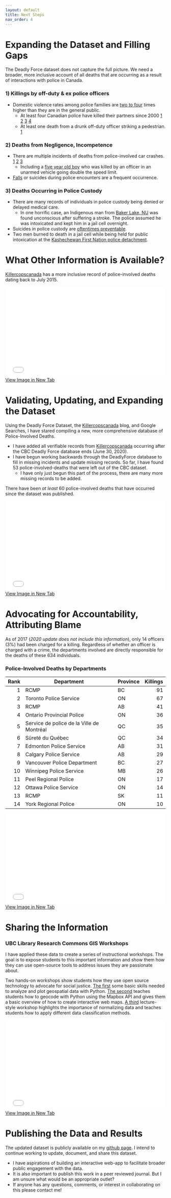```yaml
---
layout: default
title: Next Steps
nav_order: 4
---
```

# Expanding the Dataset and Filling Gaps

The Deadly Force dataset does not capture the full picture.  We need a broader, more inclusive account of all deaths that are occurring as a result of interactions with police in Canada. 

### 1) Killings by off-duty & ex police officers
* Domestic violence rates among police families are [two to four](https://www.theatlantic.com/national/archive/2014/09/police-officers-who-hit-their-wives-or-girlfriends/380329/) times higher than they are in the general public.
  * At least four Canadian police have killed their partners since 2000 [1](https://www.thestar.com/news/2007/10/31/wills_found_guilty_of_murdering_mistress.html) [2](https://globalnews.ca/news/7643929/former-b-c-cop-granted-escorted-temporary-absences/) [3](https://www.cbc.ca/news/canada/ex-rcmp-officer-convicted-of-murder-1.305479) [4](https://www.cbc.ca/news/canada/edmonton/former-mountie-found-not-criminally-responsible-in-wife-s-death-1.1304062)
  * At least one death from a drunk off-duty officer striking a pedestrian. [1](https://killercopscanada.wordpress.com/2019/10/31/killer-cop-justin-holz-gets-30-months-for-killing-cody-severight-in-2017/)
  

### 2) Deaths from Negligence, Incompetence
* There are multiple incidents of deaths from police-involved car crashes. [1](https://www.cbc.ca/news/canada/montreal/man-dies-police-custody-puvirnituq-1.4091914) [2](https://barrie.ctvnews.ca/pedestrian-struck-and-killed-by-an-unmarked-opp-vehicle-in-midland-1.5124667?cache=) [3](https://www.bei.gouv.qc.ca/actualites/detail/mise-a-jour-concernant-levenement-survenu-a-mont-laurier-le-13-octobre-lidentite-du-civil-decede.html)
  * Including a [five year old boy](https://killercopscanada.wordpress.com/2018/12/15/killer-cop-patrick-ouellet-gets-8-months-for-killing-five-year-old-nicholas-thorne-belance/) who was killed by an officer in an unarmed vehicle going double the speed limit.
* [Falls](https://en.wikipedia.org/wiki/Death_of_Regis_Korchinski-Paquet) or suicides during police encounters are a frequent occurrence.

### 3) Deaths Occurring in Police Custody
* There are many records of individuals in police custody being denied or delayed medical care.
  * In one horrific case, an Indigenous man from [Baker Lake, NU](https://www.cbc.ca/news/canada/north/paul-kayuryuk-baker-lake-inquest-1.4231300) was found unconscious after suffering a stroke.  The police assumed he was intoxicated and kept him in a jail cell overnight.
* Suicides in police custody are [oftentimes preventable](https://www.theglobeandmail.com/news/politics/womans-death-in-custody-exposes-indigenous-policing-issues/article32694835/).
* Two men burned to death in a jail cell while being held for public intoxication at the [Kashechewan First Nation police detachment](https://www.cbc.ca/news/canada/kashechewan-fire-inquest-calls-for-more-funds-for-police-stations-training-1.819764).


# What Other Information is Available?
[Killercopscanada](https://killercopscanada.wordpress.com/) has a more inclusive record of police-involved deaths dating back to July 2015.

<div style="overflow: hidden;
  padding-top: 56.25%;
  position: relative">
  <iframe src="killercopscanada.png" title="Processes" scrolling="no" frameborder="0"
    style="border: 0;
   height: 100%;
   left: 0;
   position: absolute;
   top: 0;
   width: 100%;">
   <p>Your browser does not support iframes.</p>
 </iframe>
</div>
<a href="killercopscanada.png" target="_blank">View Image in New Tab</a>


# Validating, Updating, and Expanding the Dataset
Using the Deadly Force Dataset, the [Killercopscanada](https://killercopscanada.wordpress.com/) blog, and Google Searches, I have stared compiling a new, more comprehensive database of Police-Involved Deaths.
* I have added all verifiable records from [Killercopscanada](https://killercopscanada.wordpress.com/) occurring after the CBC Deadly Force database ends (June 30, 2020).
* I have begun working backwards through the DeadlyForce database to fill in missing incidents and update missing records.  So far, I have found 53 police-involved-deaths that were left out of the CBC dataset.  
  * I have only just begun this part of the process, there are many more missing records to be added.

There have been *at least* 60 police-involved deaths that have occurred since the dataset was published.

<div style="overflow: hidden;
  padding-top: 56.25%;
  position: relative">
  <iframe src="CA_Trendline.png" title="Processes" scrolling="no" frameborder="0"
    style="border: 0;
   height: 100%;
   left: 0;
   position: absolute;
   top: 0;
   width: 100%;">
   <p>Your browser does not support iframes.</p>
 </iframe>
</div>
<a href="CA_Trendline.png" target="_blank">View Image in New Tab</a>

# Advocating for Accountability, Attributing Blame

As of 2017 (*2020 update does not include this information*), only 14 officers (3%) had been charged for a killing.  Regardless of whether an officer is charged with a crime, the departments involved are directly responsible for the deaths of these 634 individuals.

### Police-Involved Deaths by Departments

|Rank|               Department                |Province|Killings|
|---:|-----------------------------------------|--------|-------:|
|   1|RCMP                                     |BC      |      91|
|   2|Toronto Police Service                   |ON      |      67|
|   3|RCMP                                     |AB      |      41|
|   4|Ontario Provincial Police                |ON      |      36|
|   5|Service de police de la Ville de Montréal|QC      |      35|
|   6|Sûreté du Québec                         |QC      |      34|
|   7|Edmonton Police Service                  |AB      |      31|
|   8|Calgary Police Service                   |AB      |      29|
|   9|Vancouver Police Department              |BC      |      27|
|  10|Winnipeg Police Service                  |MB      |      26|
|  11|Peel Regional Police                     |ON      |      17|
|  12|Ottawa Police Service                    |ON      |      14|
|  13|RCMP                                     |SK      |      11|
|  14|York Regional Police                     |ON      |      10|

<div style="overflow: hidden;
  padding-top: 56.25%;
  position: relative">
  <iframe src="PoliceViolenceIncidents.html" title="Processes" scrolling="no" frameborder="0"
    style="border: 0;
   height: 100%;
   left: 0;
   position: absolute;
   top: 0;
   width: 100%;">
   <p>Your browser does not support iframes.</p>
 </iframe>
</div>
<a href="PoliceViolenceIncidents.html" target="_blank">View Image in New Tab</a>

# Sharing the Information  

### UBC Library Research Commons GIS Workshops

I have applied these data to create a series of instructional workshops.  The goal is to expose students to this important information and show them how they can use open-source tools to address issues they are passionate about.

Two hands-on workshops show students how they use open source technology to advocate for social justice.  [The first](https://ubc-library-rc.github.io/Geospatial-Analysis-Visualization-with-Python/) some basic skills needed to analyze and plot geospatial data with Python.  [The second](https://ubc-library-rc.github.io/Geocoding-Web-Mapping-with-Python/) teaches students how to geocode with Python using the Mapbox API and gives them a basic overview of how to create interactive web maps.
[A third](https://ubc-lib-geo.github.io/Data-Normalization-Classification/) lecture-style workshop highlights the importance of normalizing data and teaches students how to apply different data classification methods.

<div style="overflow: hidden;
  padding-top: 56.25%;
  position: relative">
  <iframe src="ImportanceOfNormalizing.png" title="Processes" scrolling="no" frameborder="0"
    style="border: 0;
   height: 100%;
   left: 0;
   position: absolute;
   top: 0;
   width: 100%;">
   <p>Your browser does not support iframes.</p>
 </iframe>
</div>
<a href="ImportanceOfNormalizing.png" target="_blank">View Image in New Tab</a>

# Publishing the Data and Results

The updated dataset is publicly available on my [github page](https://github.com/June-Spaceboots/Police_Involved_Deaths_Canada/tree/main/Inputs).  I intend to continue working to update, document, and share this dataset.
* I have aspirations of building an interactive web-app to facilitate broader public engagement with the data.
* It is also important to publish this work in a peer reviewed journal.  But I am unsure what would be an appropriate outlet?
* If anyone has any questions, comments, or interest in collaborating on this please contact me!  


